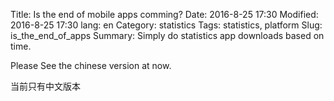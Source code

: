 Title: Is the end of mobile apps comming?
Date: 2016-8-25 17:30
Modified: 2016-8-25 17:30
lang: en
Category: statistics
Tags: statistics, platform
Slug: is_the_end_of_apps
Summary: Simply do statistics app downloads based on time.

Please See the chinese version at now. 

当前只有中文版本
